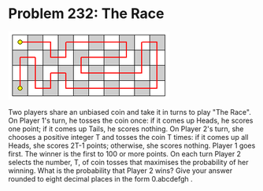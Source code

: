 # Problem 232: The Race

![problem](problem.gif)

Two players share an unbiased coin and take it in turns to play "The
Race". On Player 1's turn, he tosses the coin once: if it comes up
Heads, he scores one point; if it comes up Tails, he scores nothing. On
Player 2's turn, she chooses a positive integer T and tosses the coin T
times: if it comes up all Heads, she scores 2T-1 points; otherwise, she
scores nothing. Player 1 goes first. The winner is the first to 100 or
more points. On each turn Player 2 selects the number, T, of coin tosses
that maximises the probability of her winning. What is the probability
that Player 2 wins? Give your answer rounded to eight decimal places in
the form 0.abcdefgh .